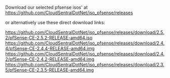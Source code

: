 Download our selected pfsense isos' at  https://github.com/CloudSentralDotNet/iso_pfsense/releases     

or alternatively use these direct download links:       

https://github.com/CloudSentralDotNet/iso_pfsense/releases/download/2.5.2/pfSense-CE-2.5.2-RELEASE-amd64.iso
https://github.com/CloudSentralDotNet/iso_pfsense/releases/download/2.4.4/pfSense-CE-2.4.4-RELEASE-amd64.img     
https://github.com/CloudSentralDotNet/iso_pfsense/releases/download/2.4.2/pfSense-CE-2.4.2-RELEASE-amd64.img  
https://github.com/CloudSentralDotNet/iso_pfsense/releases/download/2.3.5/pfSense-CE-2.3.5-RELEASE-amd64.img    
